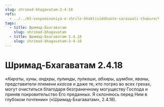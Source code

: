 ```yaml
---
slug: shrimad-bhagavatam-2-4-18
refs:
  - ../../65-vospominaniya-o-shrile-bhaktisiddhante-saraswati-thakure/996-1982-01-29-a-sarasvati-thakur-olitsetvorenie-kirtana.md
tags:
  - title: Шримад-Бхагаватам
    slug: shrimad-bhagavatam
  - title: Шримад-Бхагаватам 2.4.18
    slug: shrimad-bhagavatam-2-4-18
---
```


# Шримад-Бхагаватам 2.4.18

«*Кираты*, *хуны*, *андхры*, *пулинды*, *пулкаши*, *абхиры*, *шумбхи*, *яваны*, представители племени *кхасов* и даже те, кто погряз во всех грехах, могут очиститься благодаря безграничному могуществу Господа и приняв покровительство Его преданных. Я склоняюсь перед Ним в глубоком почтении» («Шримад-Бхагаватам», 2.4.18).
